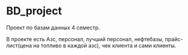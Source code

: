 # BD_project
Проект по базам данных 4 семестр.

В проекте есть Азс, персонал, лучший персонал, нефтебазы, прайс-лист(цена на топливо в каждой азс), чек клиента и сами клиенты.
